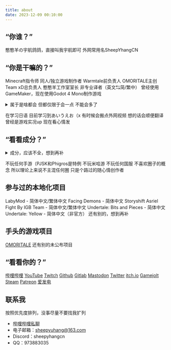 ```yaml
---
title: about
date: 2023-12-09 00:10:00
---
```


## “你谁？”

憨憨羊の宇航鸽鸽，直接叫我宇航即可
外网常用名SheepYhangCN

## “你是干嘛的？”
Minecraft指令师
同人/独立游戏制作者
Warmtale前负责人
OMORITALE主创
Team xD总负责人
憨憨羊工作室室长
非专业译者（英文⇆简/繁中）
曾经使用GameMaker，现在使用Godot 4 Mono制作游戏

<details><summary>属于是啥都会 但都仅限于会一点 不能会多了</summary>
MC指令做不出大项目
Blockbench只会无脑堆cube
术力口只会套midi
写代码只会遵循能用就行原则
做游戏天天只会重构底层
剪辑做不出高端特效
画画只会画简笔画不会打阴影
像素画只会正面视角不会打光
MMD只会套motion
Hammer造地图只会无脑堆breakable
</details>

在学习日语 目前学习到あいうえお（x
有时候会搬点外网视频 想的话会顺便翻译
曾经是游戏实况up 现在看心情发

## “看看成分？”
<details><summary>成分，应该不全，想到再补</summary>
Minecraft<br>
Undertale<br>
Deltarune<br>
东方Project<br>
OneShot<br>
OMORI<br>
Henry Stickmin<br>
Pizza Tower<br>
宅男的人间冒险<br>
塞尔达传说<br>
宝可梦<br>
Splatoon<br>
Super Mario Bros<br>
星之卡比<br>
Doki Doki Literature Club<br>
Vocaloid<br>
Counter-Strike<br>
Half-Life<br>
Portal<br>
Left 4 Dead<br>
Garry's Mod<br>
s&box<br>
Grand Theft Auto<br>
逆转裁判<br>
三体<br>
Rick And Morty<br>
喜羊羊与灰太狼<br>
名侦探柯南<br>
某科学的超电磁炮<br>
间谍过家家<br>
My Little Pony<br>
神奇数字马戏团<br>
Roblox<br>
Plants Vs Zombies<br>
Phigros<br>
MuseDash<br>
世界计划<br>
VRChat
</details>

不玩任何手游（PJSK和Phigros是特例
不玩米哈游 不玩任何国服
不喜欢圈子的概念 所以理论上来说不主混任何圈 只是个路过的随心情创作者

## 参与过的本地化项目
LabyMod - 简体中文/繁体中文
Facing Demons - 简体中文
Storyshift Asriel Fight By IGB Team - 简体中文/繁体中文
Undertale: Bits and Pieces - 简体中文
Undertale: Yellow - 简体中文（非官方）
还有别的，想到再补

## 手头的游戏项目
[OMORITALE](https://gamejolt.com/games/OMORITALE/685985)
还有别的未公布项目

## “看看你的？”
[哔哩哔哩](https://space.bilibili.com/252906762)
[YouTube](https://www.youtube.com/@SheepYhangCN)
[Twitch](https://www.twitch.tv/sheepyhangcn)
[Github](https://github.com/SheepYhangCN)
[Gitlab](https://gitlab.com/SheepYhangCN)
[Mastodon](https://mastodon.social/@SheepYhangCN)
[Twitter](https://twitter.com/YuhangOscar233)
[itch.io](https://sheepyhangcn.itch.io/)
[Gamejolt](https://gamejolt.com/@SheepYhangCN)
[Steam](https://steamcommunity.com/id/SheepYhangCN)
[Patreon](https://www.patreon.com/SheepYhangCN)
[爱发电](https://afdian.net/a/SheepYhangCN)

## 联系我
按照优先度排列，没事尽量不要找我扩列
 - [哔哩哔哩私聊](https://message.bilibili.com/#/whisper/mid252906762)
 - 电子邮箱：sheepyuhang@163.com
 - Discord：sheepyhangcn
 - QQ：973883035